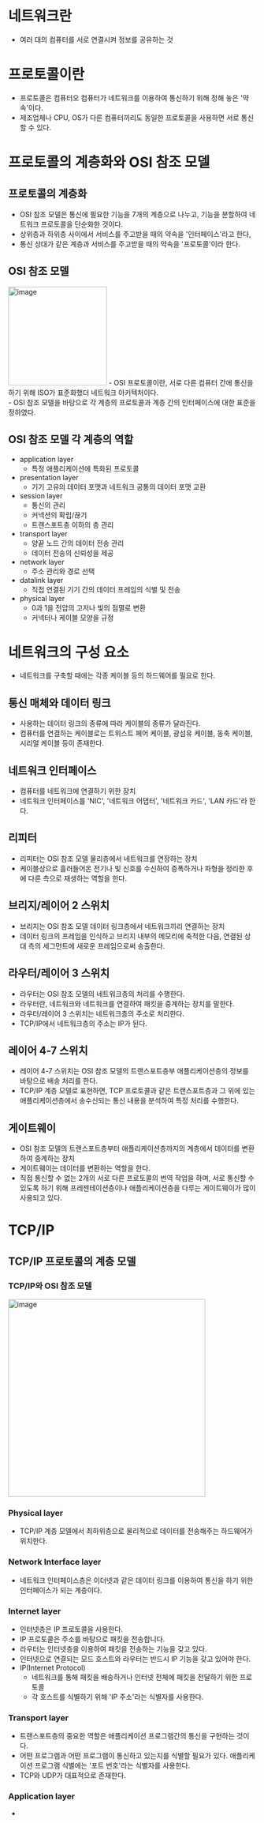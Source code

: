 
# 네트워크란
- 여러 대의 컴퓨터를 서로 연결시켜 정보를 공유하는 것
# 프로토콜이란
- 프로토콜은 컴퓨터오 컴퓨터가 네트워크를 이용하여 통신하기 위해 정해 놓은 '약속'이다.
- 제조업체나 CPU, OS가 다른 컴퓨터끼리도 동일한 프로토콜을 사용하면 서로 통신할 수 있다.


# 프로토콜의 계층화와 OSI 참조 모델
## 프로토콜의 계층화
- OSI 참조 모델은 통신에 필요한 기능을 7개의 계층으로 나누고, 기능을 분할하여 네트워크 프로토콜을 단순화한 것이다.
- 상위층과 하위층 사이에서 서비스를 주고받을 때의 약속을 '인터페이스'라고 한다,
- 통신 상대가 같은 계층과 서비스를 주고받을 때의 약속을 '프로토콜'이라 한다.
## OSI 참조 모델
<img width="200" alt="image" src="https://user-images.githubusercontent.com/110087065/211158793-087b293a-5ac3-4730-a532-75db84dde443.png">
- OSI 프로토콜이란, 서로 다른 컴퓨터 간에 통신을 하기 위해 ISO가 표준화했더 네트워크 아키텍처이다.<br/>
- OSI 참조 모델을 바탕으로 각 계층의 프로토콜과 계층 간의 인터페이스에 대한 표준을 정하였다.

## OSI 참조 모델 각 계층의 역할
- application layer
  - 특정 애플리케이션에 특화된 프로토콜
- presentation layer
  - 기기 고유의 데이터 포맷과 네트워크 공통의 데이터 포맷 교환
- session layer
  - 통신의 관리
  - 커넥션의 확립/끊기
  - 트랜스포트층 이하의 층 관리
- transport layer
  - 양끝 노드 간의 데이터 전송 관리
  - 데이터 전송의 신뢰성을 제공
- network layer
  - 주소 관리와 경로 선택
- datalink layer
  - 직접 연결된 기기 간의 데이터 프레임의 식별 및 전송
- physical layer
  - 0과 1을 전압의 고저나 빛의 점멸로 변환
  - 커넥터나 케이블 모양을 규정


# 네트워크의 구성 요소
- 네트워크를 구축할 때에는 각종 케이블 등의 하드웨어를 필요로 한다.
## 통신 매체와 데이터 링크
- 사용하는 데이터 링크의 종류에 따라 케이블의 종류가 달라진다.
- 컴퓨터를 연결하는 케이블로는 트위스트 페어 케이블, 광섬유 케이블, 동축 케이블, 시리얼 케이블 등이 존재한다.
## 네트워크 인터페이스
- 컴퓨터를 네트워크에 연결하기 위한 장치
- 네트워크 인터페이스를 'NIC', '네트워크 어댑터', '네트워크 카드', 'LAN 카드'라 한다.
## 리피터
- 리피터는 OSI 참조 모델 물리층에서 네트워크를 연장하는 장치
- 케이블상으로 흘러들어온 전기나 빛 신호를 수신하여 증폭하거나 파형을 정리한 후에 다른 측으로 재생하는 역할을 한다.
## 브리지/레이어 2 스위치
- 브리지는 OSI 참조 모델 데이터 링크층에서 네트워크끼리 연결하는 장치
- 데이터 링크의 프레임을 인식하고 브리지 내부의 메모리에 축적한 다음, 연결된 상대 측의 세그먼트에 새로운 프레임으로써 송출한다.
## 라우터/레이어 3 스위치
- 라우터는 OSI 참조 모델의 네트워크층의 처리를 수행한다.
- 라우터란, 네트워크와 네트워크를 연결하여 패킷을 중계하는 장치를 말한다.
- 라우터/레이어 3 스위치는 네트워크층의 주소로 처리한다. 
- TCP/IP에서 네트워크층의 주소는 IP가 된다.
## 레이어 4-7 스위치
- 레이어 4-7 스위치는 OSI 참조 모델의 트랜스포트층부 애플리케이션층의 정보를 바탕으로 배송 처리를 한다.
- TCP/IP 계층 모델로 표현하면, TCP 프로토콜과 같은 트랜스포트층과 그 위에 있는 애플리케이션층에서 송수신되는 통신 내용을 분석하여 특정 처리를 수행한다.
## 게이트웨이
- OSI 참조 모델의 트랜스포트층부터 애플리케이션층까지의 계층에서 데이터를 변환하여 중계하는 장치
- 게이트웨이는 데이터를 변환하는 역할을 한다.
- 직접 통신할 수 없는 2개의 서로 다른 프로토콜의 번역 작업을 하며, 서로 통신할 수 있도록 하기 위해 프레젠테이션층이나 애플리케이션층을 다루는 게이트웨이가 많이 사용되고 있다.


# TCP/IP
## TCP/IP 프로토콜의 계층 모델
### TCP/IP와 OSI 참조 모델
<img width="400" alt="image" src="https://user-images.githubusercontent.com/110087065/211167968-87cd638b-940a-48fc-8b82-469f1fbdc41d.png">

### Physical layer
- TCP/IP 계층 모델에서 최하위층으로 물리적으로 데이터를 전송해주는 하드웨어가 위치한다.

### Network Interface layer
- 네트워크 인터페이스층은 이더넷과 같은 데이터 링크를 이용하여 통신을 하기 위한 인터페이스가 되는 계층이다.

###  Internet layer
- 인터넷층은 IP 프로토콜을 사용한다. 
- IP 프로토콜은 주소를 바탕으로 패킷을 전송합니다.
- 라우터는 인터넷층을 이용하여 패킷을 전송하는 기능을 갖고 있다.
- 인터넷으로 연결되는 모드 호스트와 라우터는 반드시 IP 기능을 갖고 있어야 한다.
- IP(Internet Protocol)
  - 네트워크를 통해 패킷을 배송하거나 인터넷 전체에 패킷을 전달하기 위한 프로토콜
  - 각 호스트를 식별하기 위해 'IP 주소'라는 식별자를 사용한다.
### Transport layer
- 트랜스포트층의 중요한 역할은 애플리케이션 프로그램간의 통신을 구현하는 것이다.
- 어떤 프로그램과 어떤 프로그램이 통신하고 있는지를 식별할 필요가 있다. 애플리케이션 프로그램 식별에는 '포트 번호'라는 식별자를 사용한다.
- TCP와 UDP가 대표적으로 존재한다.
### Application layer
- 

